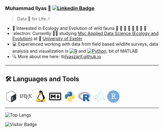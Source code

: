 ### Muhammad Ilyas 👋 [![Linkedin Badge](https://img.shields.io/badge/-blue?style=flat-square&logo=Linkedin&logoColor=white&link=https://www.linkedin.com/in/muhammad-ilyas-b0b733251/)](https://www.linkedin.com/in/muhammad-ilyas-b0b733251/)

> Data 🧮 for Life..!

- 🧬 Interested in Ecology and Evolution of wild fauna 🐺 🦊 🦝 🦁 🐅 🐆 🦅 🦩
- :electron: Currently 🧑‍🎓 studying [Msc Applied Data Science (Ecology and Evolution)](https://www.exeter.ac.uk/study/postgraduate/courses/mathematics/appdataeco/) at 🏫 [University of Exeter](https://exeter.ac.uk)
- 💻 Experienced working with data from field based wildlife surveys, data analysis and visualization in <a href="https://www.r-project.org/" title="R"><img src="https://github.com/get-icon/geticon/raw/master/icons/r-lang.svg" alt="R" width="21px" height="21px"></a> and <a href="https://www.python.org/" title="Python"><img src="https://github.com/get-icon/geticon/raw/master/icons/python.svg" alt="Python" width="21px" height="21px"></a>; bit of MATLAB
- 🔍 More about me here: 🌐[ilyaszarif.github.io](https://ilyaszarif.github.io/)

---
## 🛠️ Languages and Tools 

<div>
<img src="https://github.com/devicons/devicon/blob/master/icons/bash/bash-original.svg" title="Bash" alt="Bash" width="40" height="40"/>&nbsp;
<img src="https://github.com/devicons/devicon/blob/master/icons/latex/latex-original.svg" title="Latex" alt="Latex" width="40" height="40"/>&nbsp;
<img src="https://github.com/devicons/devicon/blob/master/icons/linux/linux-original.svg" title="Linux" alt="Linux" width="40" height="40"/>&nbsp;
<img src="https://github.com/devicons/devicon/blob/master/icons/markdown/markdown-original.svg" title="Markdown" alt="Markdown" width="40" height="40"/>&nbsp;
<img src="https://github.com/devicons/devicon/blob/master/icons/python/python-original.svg" title="Python" alt="Python" width="40" height="40"/>&nbsp;
<img src="https://github.com/devicons/devicon/blob/master/icons/r/r-original.svg" title="R" alt="R" width="40" height="40"/>&nbsp;
<img src="https://github.com/devicons/devicon/blob/master/icons/matlab/matlab-line.svg" title="MATLAB" alt="MATLAB" width="40" height="40" />&nbsp;
<img src="https://github.com/devicons/devicon/blob/master/icons/rstudio/rstudio-original.svg" title="R Studio" alt="R Studio" width="40" height="40"/>&nbsp;
</div>

---

![Top Langs](https://github-readme-stats.vercel.app/api/top-langs/?username=ilyaszarif&hide=TeX&layout=compact)

![Visitor Badge](https://visitor-badge.laobi.icu/badge?page_id=ilyaszarif.ilyaszarif)
